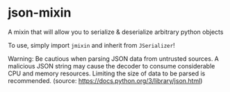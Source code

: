 # json-mixin
A mixin that will allow you to serialize &amp; deserialize arbitrary python objects

To use, simply import `jmixin` and inherit from `JSerializer`!

Warning: Be cautious when parsing JSON data from untrusted sources. A malicious JSON string may cause the decoder to consume considerable CPU and memory resources. Limiting the size of data to be parsed is recommended. (source: https://docs.python.org/3/library/json.html)
